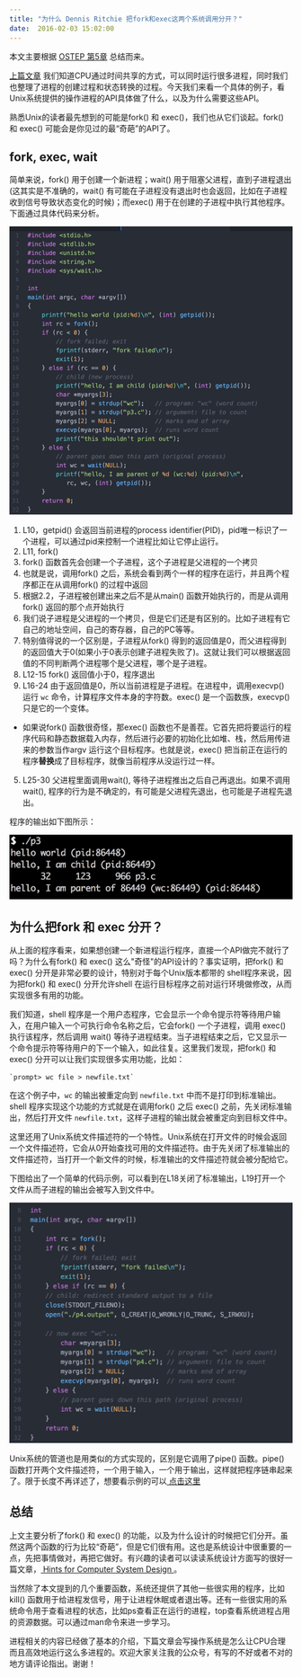 ```yaml
---
title: "为什么 Dennis Ritchie 把fork和exec这两个系统调用分开？"
date:  2016-02-03 15:02:00
---
```


本文主要根据 <a href="http://pages.cs.wisc.edu/~remzi/OSTEP/cpu-api.pdf">OSTEP 第5章</a> 总结而来。

<a href="http://toutiao.com/i6246736448540639746/">上篇文章</a> 我们知道CPU通过时间共享的方式，可以同时运行很多进程，同时我们也整理了进程的创建过程和状态转换的过程。今天我们来看一个具体的例子，看Unix系统提供的操作进程的API具体做了什么，以及为什么需要这些API。

熟悉Unix的读者最先想到的可能是fork() 和 exec()，我们也从它们谈起。fork() 和 exec() 可能会是你见过的最“奇葩”的API了。

## fork, exec, wait
简单来说，fork() 用于创建一个新进程；wait() 用于阻塞父进程，直到子进程退出(这其实是不准确的，wait() 有可能在子进程没有退出时也会返回，比如在子进程收到信号导致状态变化的时候)；而exec() 用于在创建的子进程中执行其他程序。下面通过具体代码来分析。

![fork, exec and wait](/images/ostep_p3_fork_exec_wait.jpg "fork, exec and wait")

1. L10，getpid() 会返回当前进程的process identifier(PID)，pid唯一标识了一个进程，可以通过pid来控制一个进程比如让它停止运行。
2. L11, fork()
  1. fork() 函数首先会创建一个子进程，这个子进程是父进程的一个拷贝
  2. 也就是说，调用fork() 之后，系统会看到两个一样的程序在运行，并且两个程序都正在从调用fork() 的过程中返回
  3. 根据2.2，子进程被创建出来之后不是从main() 函数开始执行的，而是从调用fork() 返回的那个点开始执行
  4. 我们说子进程是父进程的一个拷贝，但是它们还是有区别的。比如子进程有它自己的地址空间，自己的寄存器，自己的PC等等。
  5. 特别值得说的一个区别是，子进程从fork() 得到的返回值是0，而父进程得到的返回值大于0(如果小于0表示创建子进程失败了)。这就让我们可以根据返回值的不同判断两个进程哪个是父进程，哪个是子进程。
3. L12-15 fork() 返回值小于0，程序退出
4. L16-24 由于返回值是0，所以当前进程是子进程。在进程中，调用execvp() 运行 `wc` 命令，计算程序文件本身的字符数。exec() 是一个函数族，execvp() 只是它的一个变体。
  * 如果说fork() 函数很奇怪，那exec() 函数也不是善茬。它首先把将要运行的程序代码和静态数据载入内存，然后进行必要的初始化比如堆、栈，然后用传进来的参数当作argv 运行这个目标程序。也就是说，exec() 把当前正在运行的程序<b>替换</b>成了目标程序，就像当前程序从没运行过一样。
5. L25-30 父进程里面调用wait(), 等待子进程推出之后自己再退出。如果不调用wait(), 程序的行为是不确定的，有可能是父进程先退出，也可能是子进程先退出。

程序的输出如下图所示：

![fork, exec and wait 输出](/images/ostep_p3_output.jpg "fork, exec and wait 输出")

## 为什么把fork 和 exec 分开？
从上面的程序看来，如果想创建一个新进程运行程序，直接一个API做完不就行了吗？为什么有fork() 和 exec() 这么"奇怪"的API设计的？事实证明，把fork() 和 exec() 分开是非常必要的设计，特别对于每个Unix版本都带的 shell程序来说，因为把fork() 和 exec() 分开允许shell 在运行目标程序之前对运行环境做修改，从而实现很多有用的功能。

我们知道，shell 程序是一个用户态程序，它会显示一个命令提示符等待用户输入，在用户输入一个可执行命令名称之后，它会fork() 一个子进程，调用 exec() 执行该程序，然后调用 wait() 等待子进程结束。当子进程结束之后，它又显示一个命令提示符等待用户的下一个输入，如此往复。这里我们发现，把fork() 和 exec() 分开可以让我们实现很多实用功能，比如：

    `prompt> wc file > newfile.txt`

在这个例子中，`wc` 的输出被重定向到 `newfile.txt` 中而不是打印到标准输出。shell 程序实现这个功能的方式就是在调用fork() 之后 exec() 之前，先关闭标准输出，然后打开文件 `newfile.txt`，这样子进程的输出就会被重定向到目标文件中。

这里还用了Unix系统文件描述符的一个特性。Unix系统在打开文件的时候会返回一个文件描述符，它会从0开始查找可用的文件描述符。由于先关闭了标准输出的文件描述符，当打开一个新文件的时候，标准输出的文件描述符就会被分配给它。

下图给出了一个简单的代码示例，可以看到在L18关闭了标准输出，L19打开一个文件从而子进程的输出会被写入到文件中。

![fork, exec and wait 输出](/images/ostep_p4_pipe.jpg "fork, exec and wait 输出")

Unix系统的管道也是用类似的方式实现的，区别是它调用了pipe() 函数。pipe() 函数打开两个文件描述符，一个用于输入，一个用于输出，这样就把程序链串起来了。限于长度不再详述了，想要看示例的可以<a href="http://man7.org/tlpi/code/online/diff/pipes/simple_pipe.c.html"> 点击这里 </a>

## 总结
上文主要分析了fork() 和 exec() 的功能，以及为什么设计的时候把它们分开。虽然这两个函数的行为比较“奇葩”，但是它们很有用。这也是系统设计中很重要的一点，先把事情做对，再把它做好。有兴趣的读者可以读读系统设计方面写的很好一篇文章，<a href="http://research.microsoft.com/en-us/um/people/blampson/33-Hints/WebPage.html"> Hints for Computer System Design </a>。

当然除了本文提到的几个重要函数，系统还提供了其他一些很实用的程序，比如kill() 函数用于给进程发信号，用于让进程休眠或者退出等。还有一些很实用的系统命令用于查看进程的状态，比如ps查看正在运行的进程，top查看系统进程占用的资源数据。可以通过man命令来进一步学习。

进程相关的内容已经做了基本的介绍，下篇文章会写操作系统是怎么让CPU合理而且高效地运行这么多进程的。欢迎大家关注我的公众号，有写的不好或者不对的地方请评论指出。谢谢！
